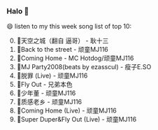 

### Halo 👋

😄 listen to my this week song list of top 10:

0. 🌈天空之城（翻自 逼哥）  - 耿十三
1. 🌈Back to the street - 顽童MJ116
2. 🌈Coming Home - MC Hotdog/顽童MJ116
3. 🌈MJ Party2008(beats by ezasscul) - 瘦子E.SO
4. 🌈脱罪 (Live) - 顽童MJ116
5. 🌈Fly Out - 兄弟本色
6. 🌈少年董  - 顽童MJ116
7. 🌈质感老乡 - 顽童MJ116
8. 🌈Coming Home (Live) - 顽童MJ116
9. 🌈Super Duper&Fly Out (Live) - 顽童MJ116

